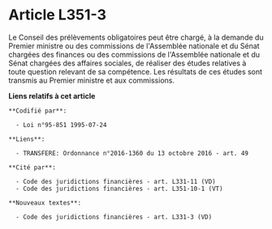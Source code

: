 # Article L351-3

Le Conseil des prélèvements obligatoires peut être chargé, à la demande du Premier ministre ou des commissions de l'Assemblée
nationale et du Sénat chargées des finances ou des commissions de l'Assemblée nationale et du Sénat chargées des affaires
sociales, de réaliser des études relatives à toute question relevant de sa compétence. Les résultats de ces études sont
transmis au Premier ministre et aux commissions.

**Liens relatifs à cet article**

	**Codifié par**:

	  - Loi n°95-851 1995-07-24

	**Liens**:

	  - TRANSFERE: Ordonnance n°2016-1360 du 13 octobre 2016 - art. 49

	**Cité par**:

	  - Code des juridictions financières - art. L331-11 (VD)
	  - Code des juridictions financières - art. L351-10-1 (VT)

	**Nouveaux textes**:

	  - Code des juridictions financières - art. L331-3 (VD)
